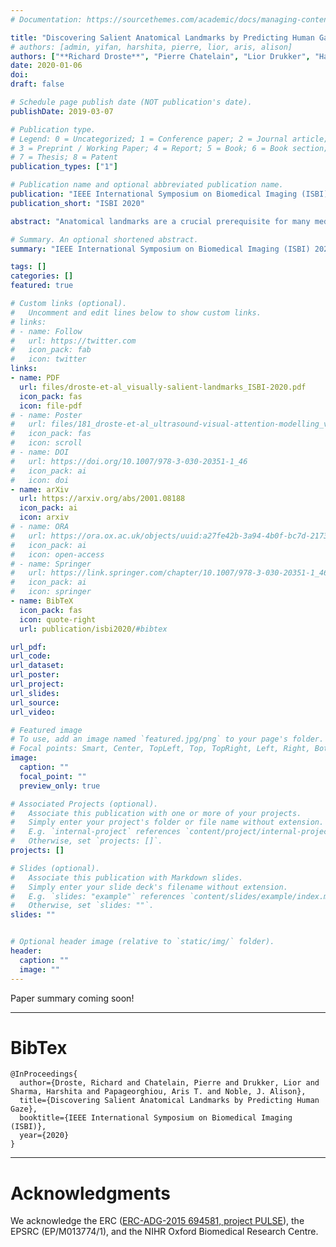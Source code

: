 ```yaml
---
# Documentation: https://sourcethemes.com/academic/docs/managing-content/

title: "Discovering Salient Anatomical Landmarks by Predicting Human Gaze"
# authors: [admin, yifan, harshita, pierre, lior, aris, alison]
authors: ["**Richard Droste**", "Pierre Chatelain", "Lior Drukker", "Harshita Sharma", "Aris Papageorghiou", "J Alison Noble"]
date: 2020-01-06
doi:
draft: false

# Schedule page publish date (NOT publication's date).
publishDate: 2019-03-07

# Publication type.
# Legend: 0 = Uncategorized; 1 = Conference paper; 2 = Journal article;
# 3 = Preprint / Working Paper; 4 = Report; 5 = Book; 6 = Book section;
# 7 = Thesis; 8 = Patent
publication_types: ["1"]

# Publication name and optional abbreviated publication name.
publication: "IEEE International Symposium on Biomedical Imaging (ISBI) 2020"
publication_short: "ISBI 2020"

abstract: "Anatomical landmarks are a crucial prerequisite for many medical imaging tasks. Usually, the set of landmarks for a given task is predefined by experts. The landmark locations for a given image are then annotated manually or via machine learning methods trained on manual annotations. In this paper, in contrast, we present a method to automatically discover and localize anatomical landmarks in medical images. Specifically, we consider landmarks that attract the visual attention of humans, which we term visually salient landmarks. We illustrate the method for fetal neurosonographic images. First, full-length clinical fetal ultrasound scans are recorded with live sonographer gaze-tracking. Next, a convolutional neural network (CNN) is trained to predict the gaze point distribution (saliency map) of the sonographers on scan video frames. The CNN is then used to predict saliency maps of unseen fetal neurosonographic images, and the landmarks are extracted as the local maxima of these saliency maps. Finally, the landmarks are matched across images by clustering the landmark CNN features. We show that the discovered landmarks can be used within affine image registration, with average landmark alignment errors between 4.1% and 10.9% of the fetal head long axis length."

# Summary. An optional shortened abstract.
summary: "IEEE International Symposium on Biomedical Imaging (ISBI) 2020. <span style=\"color: #c28422; font-weight:bold\">Oral presentation</span>."

tags: []
categories: []
featured: true

# Custom links (optional).
#   Uncomment and edit lines below to show custom links.
# links:
# - name: Follow
#   url: https://twitter.com
#   icon_pack: fab
#   icon: twitter
links:
- name: PDF
  url: files/droste-et-al_visually-salient-landmarks_ISBI-2020.pdf
  icon_pack: fas
  icon: file-pdf
# - name: Poster
#   url: files/181_droste-et-al_ultrasound-visual-attention-modelling_v2-7.pdf
#   icon_pack: fas
#   icon: scroll
# - name: DOI
#   url: https://doi.org/10.1007/978-3-030-20351-1_46
#   icon_pack: ai
#   icon: doi
- name: arXiv
  url: https://arxiv.org/abs/2001.08188
  icon_pack: ai
  icon: arxiv
# - name: ORA
#   url: https://ora.ox.ac.uk/objects/uuid:a27fe42b-3a94-4b0f-bc7d-2173c0348b6f
#   icon_pack: ai
#   icon: open-access
# - name: Springer
#   url: https://link.springer.com/chapter/10.1007/978-3-030-20351-1_46
#   icon_pack: ai
#   icon: springer
- name: BibTeX
  icon_pack: fas
  icon: quote-right
  url: publication/isbi2020/#bibtex

url_pdf:
url_code:
url_dataset:
url_poster:
url_project:
url_slides:
url_source:
url_video:

# Featured image
# To use, add an image named `featured.jpg/png` to your page's folder. 
# Focal points: Smart, Center, TopLeft, Top, TopRight, Left, Right, BottomLeft, Bottom, BottomRight.
image:
  caption: ""
  focal_point: ""
  preview_only: true

# Associated Projects (optional).
#   Associate this publication with one or more of your projects.
#   Simply enter your project's folder or file name without extension.
#   E.g. `internal-project` references `content/project/internal-project/index.md`.
#   Otherwise, set `projects: []`.
projects: []

# Slides (optional).
#   Associate this publication with Markdown slides.
#   Simply enter your slide deck's filename without extension.
#   E.g. `slides: "example"` references `content/slides/example/index.md`.
#   Otherwise, set `slides: ""`.
slides: ""


# Optional header image (relative to `static/img/` folder).
header:
  caption: ""
  image: ""
---
```


Paper summary coming soon!


<!-- Richard Droste*, Yifan Cai, Harshita Sharma, Pierre Chatelain, Lior Drukker, Aris T. Papageorghiou, J. Alison Noble -->

---
# BibTex
```
@InProceedings{
  author={Droste, Richard and Chatelain, Pierre and Drukker, Lior and Sharma, Harshita and Papageorghiou, Aris T. and Noble, J. Alison},
  title={Discovering Salient Anatomical Landmarks by Predicting Human Gaze},
  booktitle={IEEE International Symposium on Biomedical Imaging (ISBI)},
  year={2020}
}
```
---

# Acknowledgments

We acknowledge the ERC ([ERC-ADG-2015 694581, project PULSE](https://cordis.europa.eu/project/rcn/205894/factsheet/en)), the EPSRC (EP/M013774/1), and the NIHR Oxford Biomedical Research Centre.
